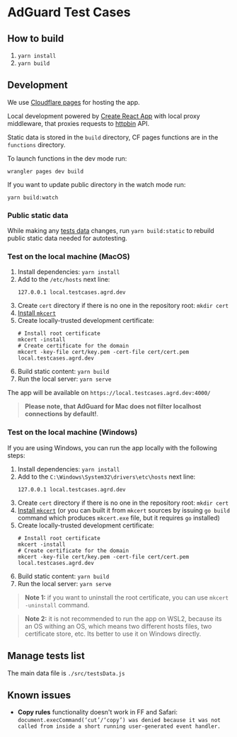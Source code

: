 # AdGuard Test Cases

## How to build

1. `yarn install`
2. `yarn build`

## Development

We use [Cloudflare pages](https://developers.cloudflare.com/pages) for hosting the app.

Local development powered by [Create React App](https://create-react-app.dev) with local proxy middleware, that proxies requests to [httpbin](https://httpbin.agrd.dev/) API.

Static data is stored in the `build` directory, CF pages functions are in the `functions` directory.

To launch functions in the dev mode run:

```
wrangler pages dev build
```

If you want to update public directory in the watch mode run:

```
yarn build:watch
```

### Public static data

While making any [tests data](#tests-data) changes, run `yarn build:static` to rebuild public static data needed for autotesting.

### Test on the local machine (MacOS)

1. Install dependencies: `yarn install`
2. Add to the `/etc/hosts` next line:
    ```hosts
    127.0.0.1 local.testcases.agrd.dev
    ```
3. Create `cert` directory if there is no one in the repository root: `mkdir cert`
4. [Install `mkcert`](https://github.com/FiloSottile/mkcert#readme)
5. Create locally-trusted development certificate:
   ```shell
   # Install root certificate
   mkcert -install
   # Create certificate for the domain
   mkcert -key-file cert/key.pem -cert-file cert/cert.pem local.testcases.agrd.dev
   ```
6. Build static content: `yarn build`
7. Run the local server: `yarn serve`

The app will be available on `https://local.testcases.agrd.dev:4000/`

> **Please note, that AdGuard for Mac does not filter localhost connections by default!**.

### Test on the local machine (Windows)

If you are using Windows, you can run the app locally with the following steps:

1. Install dependencies: `yarn install`
2. Add to the `C:\Windows\System32\drivers\etc\hosts` next line:
    ```hosts
    127.0.0.1 local.testcases.agrd.dev
    ```
3. Create `cert` directory if there is no one in the repository root: `mkdir cert`
4. [Install `mkcert`](https://github.com/FiloSottile/mkcert?tab=readme-ov-file#windows) (or you can built it from `mkcert` sources by issuing `go build` command which produces `mkcert.exe` file, but it requires `go` installed)
5. Create locally-trusted development certificate:
   ```shell
   # Install root certificate
   mkcert -install
   # Create certificate for the domain
   mkcert -key-file cert/key.pem -cert-file cert/cert.pem local.testcases.agrd.dev
   ```
6. Build static content: `yarn build`
7. Run the local server: `yarn serve`

> **Note 1:** if you want to uninstall the root certificate, you can use `mkcert -uninstall` command.

> **Note 2:** it is not recommended to run the app on WSL2, because its an OS withing an OS,
> which means two different hosts files, two certificate store, etc.
> Its better to use it on Windows directly.

## <a name="tests-data"></a> Manage tests list

The main data file is `./src/testsData.js`

## Known issues

- **Copy rules** functionality doesn't work in FF and Safari:
  `document.execCommand(‘cut’/‘copy’) was denied because it was not called from inside a short running user-generated event handler.`
